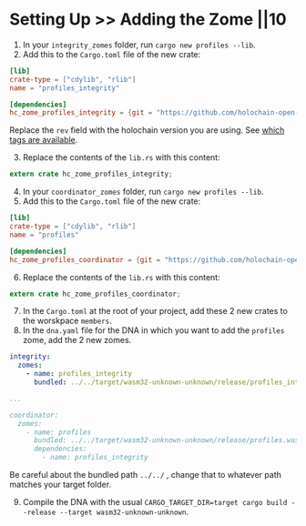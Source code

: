 # Setting Up >> Adding the Zome ||10

1. In your `integrity_zomes` folder, run `cargo new profiles --lib`.
2. Add this to the `Cargo.toml` file of the new crate:

```toml
[lib]
crate-type = ["cdylib", "rlib"]
name = "profiles_integrity"

[dependencies]
hc_zome_profiles_integrity = {git = "https://github.com/holochain-open-dev/profiles", rev = "for-hdk-v0.0.138", package = "hc_zome_profiles_integrity"}
```

Replace the `rev` field with the holochain version you are using. See [which tags are available](https://github.com/holochain-open-dev/profiles/tags).

3.  Replace the contents of the `lib.rs` with this content:

```rust
extern crate hc_zome_profiles_integrity;
```

4. In your `coordinator_zomes` folder, run `cargo new profiles --lib`.
5. Add this to the `Cargo.toml` file of the new crate:

```toml
[lib]
crate-type = ["cdylib", "rlib"]
name = "profiles"

[dependencies]
hc_zome_profiles_coordinator = {git = "https://github.com/holochain-open-dev/profiles", rev = "for-hdk-v0.0.138", package = "hc_zome_profiles_coordinator"}
```

6.  Replace the contents of the `lib.rs` with this content:

```rust
extern crate hc_zome_profiles_coordinator;
```

7. In the `Cargo.toml` at the root of your project, add these 2 new crates to the worskpace `members`.
8. In the `dna.yaml` file for the DNA in which you want to add the `profiles` zome, add the 2 new zomes.

```yaml
integrity:
  zomes: 
    - name: profiles_integrity
      bundled: ../../target/wasm32-unknown-unknown/release/profiles_integrity.wasm

...

coordinator:
  zomes: 
    - name: profiles
      bundled: ../../target/wasm32-unknown-unknown/release/profiles.wasm
      dependencies:
        - name: profiles_integrity
```

Be careful about the bundled path `../../` , change that to whatever path matches your target folder.

9. Compile the DNA with the usual `CARGO_TARGET_DIR=target cargo build --release --target wasm32-unknown-unknown`.
